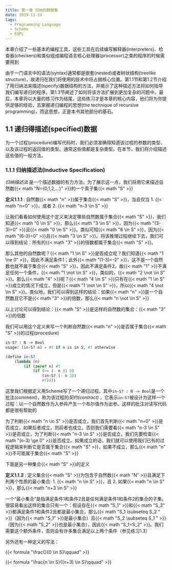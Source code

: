 ```yaml
---
title: 第一章 归纳的数据集
date: 2019-11-19
tags:
  - Programming Language
  - Scheme
  - EOPL
---
```


本章介绍了一些基本的编程工具，这些工具在后续编写解释器(interpreters)、检查器(checkers)和类似组成编程语言核心处理器(processor)之类的程序的时候需要用到

由于一门语言中的语法(syntax)通常都是嵌套(nested)或者树状结构(treelike structure)，故递归在我们将使用的技术中将占据核心位置。第1.1节和第1.2节介绍了用归纳法来描述(specify)数据结构的方法，并揭示了这种描述方法将如何指导我们编写递归的程序。第1.3节阐述了如何将该方法扩展到更加复杂的问题中。最后，本章将以大量的练习作为结尾，这些练习才是本章的核心内容，他们将为你提供足够的经验，去掌握递归编程的思想(the technique of recursive programming)，而这思想，正是本书其他部分的基石。

## 1.1 递归得描述(specified)数据

为一个过程(procedure)编写代码时，我们必须准确得知道该过程的参数的类型、以及该过程的返回值的类型。通常这些值都是复杂类型。在本节，我们将介绍描述这些值的一般方法。

### 1.1.1 归纳描述法(Inductive Specification)

*归纳描述法* 是一个描述数据的有力方法。为了展示这一点，我们将用它来描述自然数{{< math "N={0,1,2,...}" >}}的一个真子集{{< math "S" >}}
  
**定义1.1.1**
: 自然数{{< math "n" >}}属于集合{{< math "S" >}}，当且仅当
    1. {{< math "n=0" >}}，或者
    2. {{< math "n-3 \in S" >}}

让我们看看如何使用这个定义来决定哪些自然数属于集合{{< math "S" >}}，我们知道{{< math "0 \in S" >}}，那么{{< math "3 \in S" >}}，因为{{< math "(3-3)=0" >}}且{{< math "0 \in S" >}}。类似可知{{< math "6 \in S" >}}，因为{{< math "(6-3)=0" >}}且{{< math "3 \in S" >}}。将该推理过程继续下去，我们可以得到结论：所有的{{< math "3" >}}的倍数都属于集合{{< math "S" >}}。

那么其他的自然数呢？{{< math "1 \in S" >}}是否成立呢？我们知道{{< math "1 \ne 0" >}}，因此不满足条件1；此外{{< math "(1-3)=-2" >}}，这不是一个自然数也就不属于集合{{< math "S" >}}，因此不满足条件2。故{{< math "1" >}}不满足任何一个条件，{{< math "1 \not \in S" >}}，类似的，{{< math "2 \not \in S" >}}。那么{{< math "4" >}}呢？{{< math "4 \in S" >}}只有在{{< math "1 \in S" >}}成立的情况下成立，但是{{< math "1 \not \in S" >}}，所以{{< math "4 \not \in S" >}}。类似地，我们可以得到这样的结论：如果{{< math "n" >}}是一个自然数且它不是{{< math "3" >}}的倍数，那么{{< math "n \not \in S" >}}

以上讨论可以得到结论：{{< math "S" >}}是这样的自然数的集合：{{< math "3" >}}的倍数

我们可以用这个定义来写一个判断自然数{{< math "n" >}}是否属于集合{{< math "S" >}}的过程(procedure)

```scheme
in-S? : N -> Bool
usage: (in-S? n) = #t if n is in S, #f otherwise

(define in-S?
    (lambda (n)
        (if (zero? n) #t
            (if (>= (- n 3) 0)
                (in-S? (- n 3))
                #f))))
```

这里我们根据定义用Scheme写了一个递归过程。其中`in-S? : N -> Bool`是一个批注(comment)，称为该过程的*契约(contract)* ，它表示`in-S?`被设计为这样一个过程：以一个自然数作为入参并产生一个布尔值作为出参。这样的批注对读写代码都是很有帮助的

为了判断{{< math "n \in S" >}}是否成立，我们首先判断{{< math "n=0" >}}是否成立，如果后者成立，则前者也成立。否则我们需要看{{< math "n-3 \in S" >}}是否成立，为了判断{{< math "n-3 \in S" >}}是否成立，我们先要检查{{< math "(n-3) \ge 0" >}}是否成立。如果成立的话，我们就可以使用我们已有的过程逻辑来判断它是否属于集合{{< math "S" >}}，如果不成立，那么{{< math "n" >}}不可能属于集合{{< math "S" >}}

下面是另一种集合{{< math "S" >}}的定义

**定义1.1.2**
: 定义集合{{< math "S" >}}为包含于自然数{{< math "N" >}}且满足下列两个性质的最小集合:
    1. {{< math "n \in S" >}}，且
    2. 如果{{< math "n \in S" >}}，那么{{< math "n+3 \in S" >}}

一个“最小集合”是指满足条件1和条件2且是任何满足条件1和条件2的集合的子集。很容易看出这样的集合只有一个：假设存在{{< math "S_1" >}}和{{< math "S_2" >}}都满足条件1和条件2且都是最小集合，那么{{< math "S_1 \subseteq S_2 " >}}（因为{{< math "S_1" >}}是最小集合）且{{< math "S_2 \subseteq S_1 " >}}（因为{{< math "S_2" >}}也是最小集合），因此{{< math "S_1=S_2" >}}。我们需要这个额外条件，否则会有许多集合满足以上两个条件（参见练习1.3）

另外还有一种定义的写法：

{{< formula "\frac{}{0 \in S}\qquad" >}}

{{< formula "\frac{n \in S}{(n+3) \in S}\qquad" >}}
